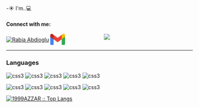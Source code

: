 
-:sunny: I'm..:computer:

#### Connect with me:

<img align= "right" width= "240" src= "https://pa1.narvii.com/6580/8098c6e9207376889eeb0532d9f5a0723c4d73f5_hq.gif"/>
    
<a href="https://www.linkedin.com/in/rabiaabdioglu/" target="blank"><img align="center"
      src="https://raw.githubusercontent.com/rahuldkjain/github-profile-readme-generator/master/src/images/icons/Social/linked-in-alt.svg"
      alt="Rabia Abdioglu" height="30" width="40" /></a><t>
<a href="mailto:rabiabdglu@gmail.com" target="blank">
<img src="https://github.com/mahiiverse1/mahiiverse1/blob/main/Gmail_Logo_256px.png"   align="center"    alt="Rabia Abdioglu" height="30" width="40"/>
</a>

-----

<p>


<h3 align="left">Languages</h3>
<p align="left">
  <p>
  <a> <img src="https://img.shields.io/badge/css-1572B6.svg?style=for-the-badge&logo=css3&logoColor=white"  alt="css3"/> </a>
  <a> <img src="https://img.shields.io/badge/HTML5-E34F26?style=for-the-badge&logo=html5&logoColor=white"  alt="css3"/> </a>
  <a> <img src="https://img.shields.io/badge/JavaScript-F7DF1E?style=for-the-badge&logo=javascript&logoColor=black"  alt="css3"/> </a>
  <a> <img src="https://img.shields.io/badge/Java-ED8B00?style=for-the-badge&logo=java&logoColor=white"  alt="css3"/> </a>
  <a> <img src="https://img.shields.io/badge/PHP-777BB4?style=for-the-badge&logo=php&logoColor=white"  alt="css3"/> </a>

</p>
<p>  
  <a> <img src="https://img.shields.io/badge/C-00599C?style=for-the-badge&logo=c&logoColor=white"  alt="css3"/> </a>
  <a> <img src="https://img.shields.io/badge/C%2B%2B-00599C?style=for-the-badge&logo=c%2B%2B&logoColor=white"  alt="css3"/> </a>
  <a> <img src="https://img.shields.io/badge/C%23-239120?style=for-the-badge&logo=c-sharp&logoColor=white"  alt="css3"/> </a>
  <a> <img src="https://img.shields.io/badge/MySQL-005C84?style=for-the-badge&logo=mysql&logoColor=white"  alt="css3"/> </a>
  <a> <img src="https://img.shields.io/badge/PostgreSQL-316192?style=for-the-badge&logo=postgresql&logoColor=white"  alt="css3"/> </a>

</p>
</p>

<p>
     <p  align="left">
          <a href="https://github.com/rabiaabdioglu/">
          <img src="https://github-readme-stats.vercel.app/api/top-langs/?username=rabiaabdioglu&langs_count=6&theme=gruvbox&layout=compact&hide_border=true" alt="1999AZZAR :: Top Langs" /></a>
        </p>
